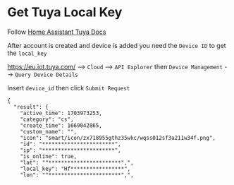 # Get Tuya Local Key

Follow [Home Assistant Tuya Docs](https://www.home-assistant.io/integrations/tuya/)

After account is created and device is added you need the `Device ID` to get the `local_key`

https://eu.iot.tuya.com/ --> `Cloud` --> `API Explorer` then `Device Management` --> `Query Device Details`

Insert `device_id` then click `Submit Request`

```
{
  "result": {
    "active_time": 1703973253,
    "category": "cs",
    "create_time": 1669042865,
    "custom_name": "",
    "icon": "smart/icon/zx718955gthz35wkc/wqss012sf3a211w34f.png",
    "id": "***********************",
    "ip": "***********************",
    "is_online": true,
    "lat": ""***********************",",
    "local_key": "Hf*****************",
    "lon": ""***********************",",
```

